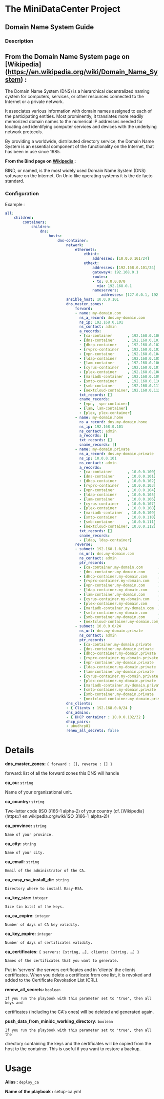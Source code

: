 # The MiniDataCenter Project
## Domain Name System Guide

### Description

**From the Domain Name System page on [Wikipedia]
(https://en.wikipedia.org/wiki/Domain_Name_System) :**
---

The Domain Name System (DNS) is a hierarchical decentralized naming system for
computers, services, or other resources connected to the Internet or a private
network.

It associates various information with domain names assigned to each of the
participating entities. Most prominently, it translates more readily memorized
domain names to the numerical IP addresses needed for locating and identifying
computer services and devices with the underlying network protocols.

By providing a worldwide, distributed directory service, the Domain Name System
is an essential component of the functionality on the Internet, that has been in
use since 1985.

**From the Bind page on [Wikipedia](https://en.wikipedia.org/wiki/BIND) :**

BIND, or named, is the most widely used Domain Name System (DNS) software on the
Internet. On Unix-like operating systems it is the de facto standard.

### Configuration

Example :
```yaml
all:
    children:
        containers:
            children:
                dns:
                    hosts:
                        dns-container:
                            network:
                                ethernets:
                                    ethint:
                                        addresses: [10.0.0.101/24]
                                    ethext:
                                        addresses: [192.168.0.101/24]
                                        gateway4: 192.168.0.1
                                        routes:
                                        - to: 0.0.0.0/0
                                          via: 192.168.0.1
                                        nameservers:
                                            addresses: [127.0.0.1, 192.168.0.1]
                            ansible_host: 10.0.0.101
                            dns_master_zones:
                                forward:
                                - name: my-domain.com
                                  ns_a_record: dns.my-domain.com
                                  ns_ip: 192.168.0.101
                                  ns_contact: admin
                                  a_records:
                                  - [ca-container       , 192.168.0.100]
                                  - [dns-container      , 192.168.0.101]
                                  - [dhcp-container     , 192.168.0.102]
                                  - [rvprx-container    , 192.168.0.103]
                                  - [vpn-container      , 192.168.0.104]
                                  - [ldap-container     , 192.168.0.105]
                                  - [lam-container      , 192.168.0.106]
                                  - [cyrus-container    , 192.168.0.107]
                                  - [plex-container     , 192.168.0.108]
                                  - [mariadb-container  , 192.168.0.109]
                                  - [smtp-container     , 192.168.0.110]
                                  - [smb-container      , 192.168.0.111]
                                  - [nextcloud-container, 192.168.0.112]
                                  txt_records: []
                                  cname_records:
                                  - [vpn,  vpn-container]
                                  - [lam, lam-container]
                                  - [plex, plex-container]
                                - name: my-domain.home
                                  ns_a_record: dns.my-domain.home
                                  ns_ip: 192.168.0.101
                                  ns_contact: admin
                                  a_records: []
                                  txt_records: []
                                  cname_records: []
                                - name: my-domain.private
                                  ns_a_record: dns.my-domain.private
                                  ns_ip: 10.0.0.101
                                  ns_contact: admin
                                  a_records:
                                  - [ca-container       , 10.0.0.100]
                                  - [dns-container      , 10.0.0.101]
                                  - [dhcp-container     , 10.0.0.102]
                                  - [rvprx-container    , 10.0.0.103]
                                  - [vpn-container      , 10.0.0.104]
                                  - [ldap-container     , 10.0.0.105]
                                  - [lam-container      , 10.0.0.106]
                                  - [cyrus-container    , 10.0.0.107]
                                  - [plex-container     , 10.0.0.108]
                                  - [mariadb-container  , 10.0.0.109]
                                  - [smtp-container     , 10.0.0.110]
                                  - [smb-container      , 10.0.0.111]
                                  - [nextcloud-container, 10.0.0.112]
                                  txt_records: []
                                  cname_records:
                                  - [ldap, ldap-container]
                                reverse:
                                - subnet: 192.168.1.0/24
                                  ns_url: dns.my-domain.com
                                  ns_contact: admin
                                  ptr_records:
                                  - [ca-container.my-domain.com       , 192.168.0.100]
                                  - [dns-container.my-domain.com      , 192.168.0.101]
                                  - [dhcp-container.my-domain.com     , 192.168.0.102]
                                  - [rvprx-container.my-domain.com    , 192.168.0.103]
                                  - [vpn-container.my-domain.com      , 192.168.0.104]
                                  - [ldap-container.my-domain.com     , 192.168.0.105]
                                  - [lam-container.my-domain.com      , 192.168.0.106]
                                  - [cyrus-container.my-domain.com    , 192.168.0.107]
                                  - [plex-container.my-domain.com     , 192.168.0.108]
                                  - [mariadb-container.my-domain.com  , 192.168.0.109]
                                  - [smtp-container.my-domain.com     , 192.168.0.110]
                                  - [smb-container.my-domain.com      , 192.168.0.111]
                                  - [nextcloud-container.my-domain.com, 192.168.0.112]
                                - subnet: 10.0.0.0/24
                                  ns_url: dns.my-domain.private
                                  ns_contact: admin
                                  ptr_records:
                                  - [ca-container.my-domain.private       , 10.0.0.100]
                                  - [dns-container.my-domain.private      , 10.0.0.101]
                                  - [dhcp-container.my-domain.private     , 10.0.0.102]
                                  - [rvprx-container.my-domain.private    , 10.0.0.103]
                                  - [vpn-container.my-domain.private      , 10.0.0.104]
                                  - [ldap-container.my-domain.private     , 10.0.0.105]
                                  - [lam-container.my-domain.private      , 10.0.0.106]
                                  - [cyrus-container.my-domain.private    , 10.0.0.107]
                                  - [plex-container.my-domain.private     , 10.0.0.108]
                                  - [mariadb-container.my-domain.private  , 10.0.0.109]
                                  - [smtp-container.my-domain.private     , 10.0.0.110]
                                  - [smb-container.my-domain.private      , 10.0.0.111]
                                  - [nextcloud-container.my-domain.private, 10.0.0.112]
                            dns_clients:
                            - { Clients : 192.168.0.0/24 }
                            dns_admins:
                            - { DHCP container : 10.0.0.102/32 }
                            dhcp_pairs:
                            - ubudhcp01
                            renew_all_secrets: false
```

Details
=======

**dns_master_zones:** `{ forward : [], reverse : [] }`

   forward: list of all the forward zones this DNS will handle
  

**ca_ou:** `string`

   Name of your organizational unit.

**ca_country:** `string`

   Two-letter code (ISO 3166-1 alpha-2) of your country (cf. [Wikipedia](https://
en.wikipedia.org/wiki/ISO_3166-1_alpha-2))

**ca_province:** `string`
    
    Name of your province.

**ca_city:** `string`

    Name of your city.

**ca_email:** `string`

    Email of the administrator of the CA.

**ca_easy_rsa_install_dir:** `string`

    Directory where to install Easy-RSA.

**ca_key_size:** `integer`

    Size (in bits) of the keys.

**ca_ca_expire:** `integer`

    Number of days of CA key validity.

**ca_key_expire:** `integer`

    Number of days of certificates validity.

**ca_certificates:** `{ servers: [string, …], clients: [string, …] }`

    Names of the certificates that you want to generate.
Put in 'servers' the servers certificates and in 'clients' the clients
certificates.
When you delete a certificate from one list, it is revoked and added to the
Certificate Revokation List (CRL).

**renew_all_secrets:** `boolean`

    If you run the playbook with this parameter set to 'true', then all keys and
certificates (including the CA's ones) will be deleted and generated again.

**push_data_from_minidc_working_directory:** `boolean`

    If you run the playbook with this parameter set to 'true', then all the
directory containing the keys and the certificates will be copied from the host
to the container. This is useful if you want to restore a backup.

Usage
=====

**Alias :** `deploy_ca`

**Name of the playbook :** setup-ca.yml
